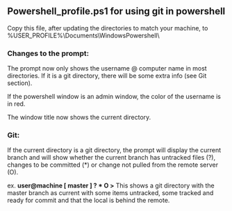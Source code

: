 ## Powershell_profile.ps1 for using git in powershell

Copy this file, after updating the directories to match your machine, to %USER_PROFILE%\Documents\WindowsPowershell\

### Changes to the prompt:

The prompt now only shows the username @ computer name in most directories. If it is a git directory, there will be some extra info (see Git section).

If the powershell window is an admin window, the color of the username is in red.

The window title now shows the current directory.

### Git:

If the current directory is a git directory, the prompt will display the current branch and will show whether the current branch has untracked files (?), changes to be committed (*) or change not pulled from the remote server (O).

ex. **user@machine [ master ] ? * O >**
This shows a git directory with the master branch as current with some items untracked, some tracked and ready for commit and that the local is behind the remote.

